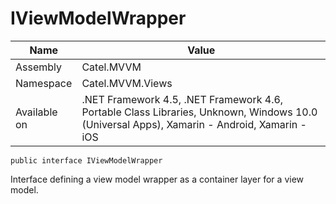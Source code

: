 

# IViewModelWrapper

Name|Value
---|---
Assembly|Catel.MVVM
Namespace|Catel.MVVM.Views
Available on|.NET Framework 4.5, .NET Framework 4.6, Portable Class Libraries, Unknown, Windows 10.0 (Universal Apps), Xamarin - Android, Xamarin - iOS

```
public interface IViewModelWrapper
```

Interface defining a view model wrapper as a container layer for a view model.



